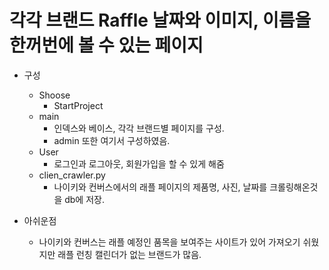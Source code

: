 # 각각 브랜드 Raffle 날짜와 이미지, 이름을 한꺼번에 볼 수 있는 페이지

- 구성
  - Shoose
    - StartProject
  - main
    - 인덱스와 베이스, 각각 브랜드별 페이지를 구성.
    - admin 또한 여기서 구성하였음.
  - User
    - 로그인과 로그아웃, 회원가입을 할 수 있게 해줌
  - clien_crawler.py
    - 나이키와 컨버스에서의 래플 페이지의 제품명, 사진, 날짜를 크롤링해온것을 db에 저장.
  

- 아쉬운점
    - 나이키와 컨버스는 래플 예정인 품목을 보여주는 사이트가 있어 가져오기 쉬웠지만 래플 런칭 캘린더가 없는 브랜드가 많음.
